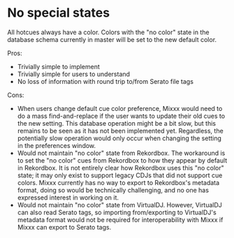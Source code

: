 # No special states

All hotcues always have a color. Colors with the "no color" state in the
database schema currently in master will be set to the new default
color.

Pros:

  - Trivially simple to implement
  - Trivially simple for users to understand
  - No loss of information with round trip to/from Serato file tags

Cons:

  - When users change default cue color preference, Mixxx would need to
    do a mass find-and-replace if the user wants to update their old
    cues to the new setting. This database operation might be a bit
    slow, but this remains to be seen as it has not been implemented
    yet. Regardless, the potentially slow operation would only occur
    when changing the setting in the preferences window.
  - Would not maintain "no color" state from Rekordbox. The workaround
    is to set the "no color" cues from Rekordbox to how they appear by
    default in Rekordbox. It is not entirely clear how Rekordbox uses
    this "no color" state; it may only exist to support legacy CDJs that
    did not support cue colors. Mixxx currently has no way to export to
    Rekordbox's metadata format, doing so would be technically
    challenging, and no one has expressed interest in working on it.
  - Would not maintain "no color" state from VirtualDJ. However,
    VirtualDJ can also read Serato tags, so importing from/exporting to
    VirtualDJ's metadata format would not be required for
    interoperability with Mixxx if Mixxx can export to Serato tags.
